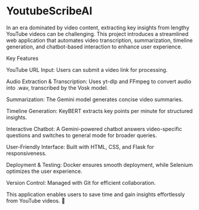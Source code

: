 # YoutubeScribeAI

In an era dominated by video content, extracting key insights from lengthy YouTube videos can be challenging. This project introduces a streamlined web application that automates video transcription, summarization, timeline generation, and chatbot-based interaction to enhance user experience.

Key Features

YouTube URL Input: Users can submit a video link for processing.

Audio Extraction & Transcription: Uses yt-dlp and FFmpeg to convert audio into .wav, transcribed by the Vosk model.

Summarization: The Gemini model generates concise video summaries.

Timeline Generation: KeyBERT extracts key points per minute for structured insights.

Interactive Chatbot: A Gemini-powered chatbot answers video-specific questions and switches to general mode for broader queries.

User-Friendly Interface: Built with HTML, CSS, and Flask for responsiveness.

Deployment & Testing: Docker ensures smooth deployment, while Selenium optimizes the user experience.

Version Control: Managed with Git for efficient collaboration.

This application enables users to save time and gain insights effortlessly from YouTube videos. 🚀
